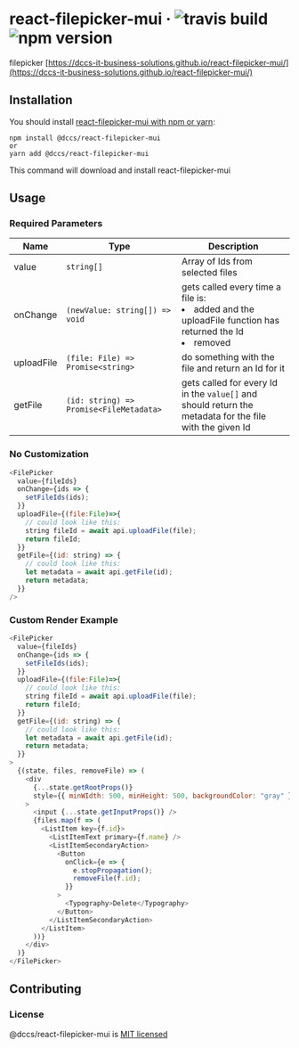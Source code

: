 # react-filepicker-mui &middot; ![travis build](https://img.shields.io/travis/DCCS-IT-Business-Solutions/react-filepicker-mui.svg) ![npm version](https://img.shields.io/npm/v/@dccs/react-filepicker-mui.svg)

filepicker [https://dccs-it-business-solutions.github.io/react-filepicker-mui/](https://dccs-it-business-solutions.github.io/react-filepicker-mui/)

## Installation

You should install [react-filepicker-mui with npm or yarn](https://www.npmjs.com/package/@dccs/react-filepicker-mui):

    npm install @dccs/react-filepicker-mui
    or
    yarn add @dccs/react-filepicker-mui

This command will download and install react-filepicker-mui

## Usage

### Required Parameters

| Name       | Type                                    | Description                                                                                                       |
| ---------- | --------------------------------------- | ----------------------------------------------------------------------------------------------------------------- |
| value      | `string[]`                              | Array of Ids from selected files                                                                                  |
| onChange   | `(newValue: string[]) => void`          | gets called every time a file is: <li>added and the uploadFile function has returned the Id</li> <li>removed</li> |
| uploadFile | `(file: File) => Promise<string>`       | do something with the file and return an Id for it                                                                |
| getFile    | `(id: string) => Promise<FileMetadata>` | gets called for every Id in the `value[]` and should return the metadata for the file with the given Id           |

### No Customization

```javascript
<FilePicker
  value={fileIds}
  onChange={ids => {
    setFileIds(ids);
  }}
  uploadFile={(file:File)=>{
    // could look like this:
    string fileId = await api.uploadFile(file);
    return fileId;
  }}
  getFile={(id: string) => {
    // could look like this:
    let metadata = await api.getFile(id);
    return metadata;
  }}
/>
```

### Custom Render Example

```javascript
<FilePicker
  value={fileIds}
  onChange={ids => {
    setFileIds(ids);
  }}
  uploadFile={(file:File)=>{
    // could look like this:
    string fileId = await api.uploadFile(file);
    return fileId;
  }}
  getFile={(id: string) => {
    // could look like this:
    let metadata = await api.getFile(id);
    return metadata;
  }}
>
  {(state, files, removeFile) => (
    <div
      {...state.getRootProps()}
      style={{ minWIdth: 500, minHeight: 500, backgroundColor: "gray" }}
    >
      <input {...state.getInputProps()} />
      {files.map(f => (
        <ListItem key={f.id}>
          <ListItemText primary={f.name} />
          <ListItemSecondaryAction>
            <Button
              onClick={e => {
                e.stopPropagation();
                removeFile(f.id);
              }}
            >
              <Typography>Delete</Typography>
            </Button>
          </ListItemSecondaryAction>
        </ListItem>
      ))}
    </div>
  )}
</FilePicker>
```

## Contributing

### License

@dccs/react-filepicker-mui is [MIT licensed](https://github.com/facebook/react/blob/master/LICENSE)
